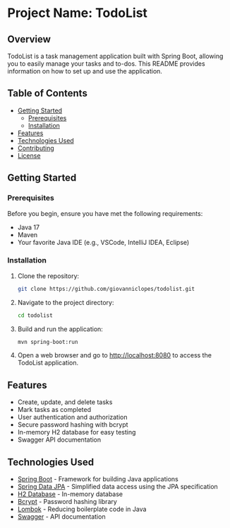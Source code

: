 # Project Name: TodoList

## Overview

TodoList is a task management application built with Spring Boot, allowing you to easily manage your tasks and to-dos. This README provides information on how to set up and use the application.

## Table of Contents

- [Getting Started](#getting-started)
  - [Prerequisites](#prerequisites)
  - [Installation](#installation)
- [Features](#features)
- [Technologies Used](#technologies-used)
- [Contributing](#contributing)
- [License](#license)

## Getting Started

### Prerequisites

Before you begin, ensure you have met the following requirements:

- Java 17
- Maven
- Your favorite Java IDE (e.g., VSCode, IntelliJ IDEA, Eclipse)

### Installation

1. Clone the repository:

   ```bash
   git clone https://github.com/giovanniclopes/todolist.git
   ```

2. Navigate to the project directory:

   ```bash
   cd todolist
   ```

3. Build and run the application:

   ```bash
   mvn spring-boot:run
   ```

4. Open a web browser and go to [http://localhost:8080](http://localhost:8080) to access the TodoList application.

## Features

- Create, update, and delete tasks
- Mark tasks as completed
- User authentication and authorization
- Secure password hashing with bcrypt
- In-memory H2 database for easy testing
- Swagger API documentation

## Technologies Used

- [Spring Boot](https://spring.io/projects/spring-boot) - Framework for building Java applications
- [Spring Data JPA](https://spring.io/projects/spring-data-jpa) - Simplified data access using the JPA specification
- [H2 Database](https://www.h2database.com/html/main.html) - In-memory database
- [Bcrypt](https://github.com/patrickfav/bcrypt) - Password hashing library
- [Lombok](https://projectlombok.org/) - Reducing boilerplate code in Java
- [Swagger](https://swagger.io/) - API documentation